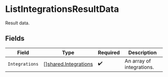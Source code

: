 # ListIntegrationsResultData

Result data.


## Fields

| Field                                                        | Type                                                         | Required                                                     | Description                                                  |
| ------------------------------------------------------------ | ------------------------------------------------------------ | ------------------------------------------------------------ | ------------------------------------------------------------ |
| `Integrations`                                               | [][shared.Integrations](../../models/shared/integrations.md) | :heavy_check_mark:                                           | An array of integrations.                                    |